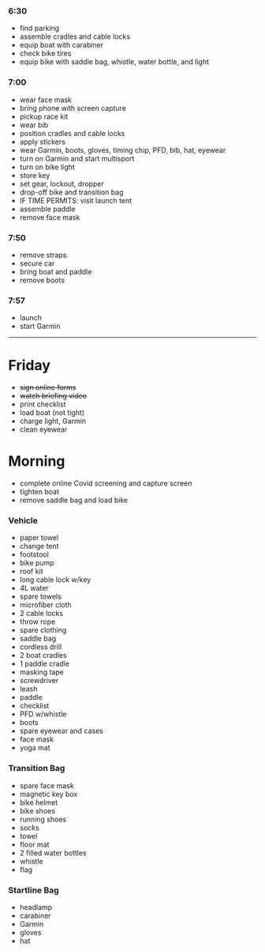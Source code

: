### 6:30

- find parking
- assemble cradles and cable locks
- equip boat with carabiner
- check bike tires
- equip bike with saddle bag, whistle, water bottle, and light

### 7:00

- wear face mask
- bring phone with screen capture
- pickup race kit
- wear bib
- position cradles and cable locks
- apply stickers
- wear Garmin, boots, gloves, timing chip, PFD, bib, hat, eyewear
- turn on Garmin and start multisport
- turn on bike light
- store key
- set gear, lockout, dropper
- drop-off bike and transition bag
- IF TIME PERMITS: visit launch tent
- assemble paddle
- remove face mask

### 7:50

- remove straps
- secure car
- bring boat and paddle
- remove boots

### 7:57

- launch
- start Garmin

---

# Friday

- ~~sign online forms~~
- ~~watch briefing video~~
- print checklist
- load boat (not tight)
- charge light, Garmin
- clean eyewear

# Morning

- complete online Covid screening and capture screen
- tighten boat
- remove saddle bag and load bike

### Vehicle

- paper towel
- change tent
- footstool
- bike pump
- roof kit
- long cable lock w/key
- 4L water
- spare towels
- microfiber cloth
- 2 cable locks
- throw rope
- spare clothing
- saddle bag
- cordless drill
- 2 boat cradles
- 1 paddle cradle
- masking tape
- screwdriver
- leash
- paddle
- checklist
- PFD w/whistle
- boots
- spare eyewear and cases
- face mask
- yoga mat

### Transition Bag

- spare face mask
- magnetic key box
- bike helmet
- bike shoes
- running shoes
- socks
- towel
- floor mat
- 2 filled water bottles
- whistle
- flag

### Startline Bag

- headlamp
- carabiner
- Garmin
- gloves
- hat
